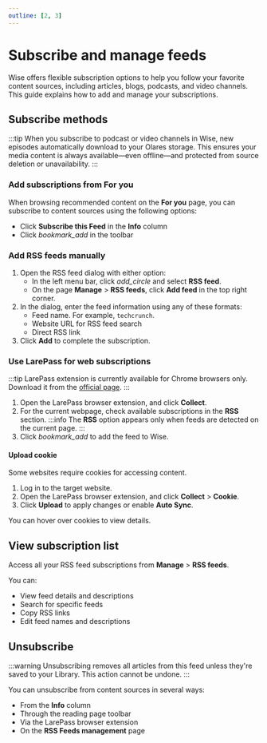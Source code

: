 ```yaml
---
outline: [2, 3]
---
```


# Subscribe and manage feeds
Wise offers flexible subscription options to help you follow your favorite content sources, including articles, blogs, podcasts, and video channels. This guide explains how to add and manage your subscriptions.

## Subscribe methods
:::tip
When you subscribe to podcast or video channels in Wise, new episodes automatically download to your Olares storage. This ensures your media content is always available—even offline—and protected from source deletion or unavailability.
:::

### Add subscriptions from For you
When browsing recommended content on the **For you** page, you can subscribe to content sources using the following options:

* Click **Subscribe this Feed** in the **Info** column
* Click <i class="material-symbols-outlined">bookmark_add</i> in the toolbar

### Add RSS feeds manually
1. Open the RSS feed dialog with either option:
    * In the left menu bar, click <i class="material-symbols-outlined">add_circle</i> and select **RSS feed**.
    * On the page **Manage** > **RSS feeds**, click **Add feed** in the top right corner.
2. In the dialog, enter the feed information using any of these formats:
    * Feed name. For example, `techcrunch`.
    * Website URL for RSS feed search
    * Direct RSS link
3. Click **Add** to complete the subscription.

### Use LarePass for web subscriptions
:::tip
LarePass extension is currently available for Chrome browsers only. Download it from the [official page](https://www.olares.xyz/larepass).
:::
1. Open the LarePass browser extension, and click **Collect**.
2. For the current webpage, check available subscriptions in the **RSS** section.
   :::info
   The **RSS** option appears only when feeds are detected on the current page.
   :::
3. Click <i class="material-symbols-outlined">bookmark_add</i> to add the feed to Wise.

#### Upload cookie
Some websites require cookies for accessing content.

1. Log in to the target website.
2. Open the LarePass browser extension, and click **Collect** > **Cookie**.
3. Click **Upload** to apply changes or enable **Auto Sync**.

You can hover over cookies to view details.

## View subscription list
Access all your RSS feed subscriptions from **Manage** > **RSS feeds**.

You can:

* View feed details and descriptions
* Search for specific feeds
* Copy RSS links
* Edit feed names and descriptions

## Unsubscribe
:::warning
Unsubscribing removes all articles from this feed unless they're saved to your Library. This action cannot be undone.
:::

You can unsubscribe from content sources in several ways:

* From the **Info** column
* Through the reading page toolbar
* Via the LarePass browser extension
* On the **RSS Feeds management** page 



